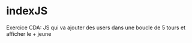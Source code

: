 # indexJS
Exercice CDA: JS qui va ajouter des users dans une boucle de 5 tours et afficher le + jeune
